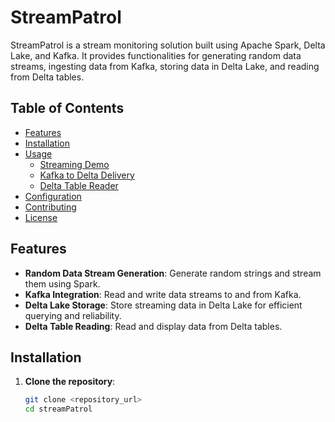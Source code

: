 # StreamPatrol

StreamPatrol is a stream monitoring solution built using Apache Spark, Delta Lake, and Kafka. It provides functionalities for generating random data streams, ingesting data from Kafka, storing data in Delta Lake, and reading from Delta tables.

## Table of Contents

- [Features](#features)
- [Installation](#installation)
- [Usage](#usage)
  - [Streaming Demo](#streaming-demo)
  - [Kafka to Delta Delivery](#kafka-to-delta-delivery)
  - [Delta Table Reader](#delta-table-reader)
- [Configuration](#configuration)
- [Contributing](#contributing)
- [License](#license)

## Features

- **Random Data Stream Generation**: Generate random strings and stream them using Spark.
- **Kafka Integration**: Read and write data streams to and from Kafka.
- **Delta Lake Storage**: Store streaming data in Delta Lake for efficient querying and reliability.
- **Delta Table Reading**: Read and display data from Delta tables.

## Installation

1. **Clone the repository**:
   ```sh
   git clone <repository_url>
   cd streamPatrol

